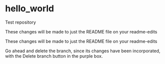 # hello_world
Test repository

These changes will be made to just the README file on your readme-edits 


These changes will be made to just the README file on your readme-edits 

Go ahead and delete the branch, since its changes have been incorporated, with the Delete branch button in the purple box.
